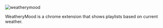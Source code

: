 
![weatherymood](https://cdn.rawgit.com/nicholasruggeri/weatherymood/develop/src/img/weatherymood.svg "weatherymood")

WeatheryMood is a chrome extension that shows playlists based on current weather.
